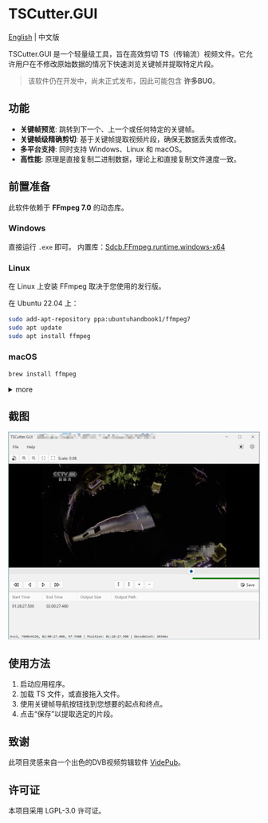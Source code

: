 # TSCutter.GUI
[English](./README.md) | 中文版

TSCutter.GUI 是一个轻量级工具，旨在高效剪切 TS（传输流）视频文件。它允许用户在不修改原始数据的情况下快速浏览关键帧并提取特定片段。

> 该软件仍在开发中，尚未正式发布，因此可能包含 **许多BUG**。

## 功能
- **关键帧预览**: 跳转到下一个、上一个或任何特定的关键帧。
- **关键帧级精确剪切**: 基于关键帧提取视频片段，确保无数据丢失或修改。
- **多平台支持**: 同时支持 Windows、Linux 和 macOS。
- **高性能**: 原理是直接复制二进制数据，理论上和直接复制文件速度一致。

## 前置准备
此软件依赖于 **FFmpeg 7.0** 的动态库。
### Windows
直接运行 `.exe` 即可。 内置库：[Sdcb.FFmpeg.runtime.windows-x64](https://www.nuget.org/packages/Sdcb.FFmpeg.runtime.windows-x64/7.0.0)
### Linux
在 Linux 上安装 FFmpeg 取决于您使用的发行版。

在 Ubuntu 22.04 上：
```bash
sudo add-apt-repository ppa:ubuntuhandbook1/ffmpeg7
sudo apt update
sudo apt install ffmpeg
```
### macOS
```bash
brew install ffmpeg
```

<details>
<summary>more</summary>

如果程序闪退, 你可能需要手动创建软链接来让程序正常工作:

```
sudo mkdir /usr/local/lib

sudo ln -s /opt/homebrew/Cellar/ffmpeg/7.1_3/lib/libavcodec.61.19.100.dylib /usr/local/lib/libavcodec.61.dylib
sudo ln -s /opt/homebrew/Cellar/ffmpeg/7.1_3/lib/libavdevice.61.3.100.dylib /usr/local/lib/libavdevice.61.dylib
sudo ln -s /opt/homebrew/Cellar/ffmpeg/7.1_3/lib/libavfilter.10.4.100.dylib /usr/local/lib/libavfilter.10.dylib
sudo ln -s /opt/homebrew/Cellar/ffmpeg/7.1_3/lib/libavformat.61.7.100.dylib /usr/local/lib/libavformat.61.dylib
sudo ln -s /opt/homebrew/Cellar/ffmpeg/7.1_3/lib/libavutil.59.39.100.dylib /usr/local/lib/libavutil.59.dylib
sudo ln -s /opt/homebrew/Cellar/ffmpeg/7.1_3/lib/libpostproc.58.3.100.dylib /usr/local/lib/libpostproc.58.dylib
sudo ln -s /opt/homebrew/Cellar/ffmpeg/7.1_3/lib/libswresample.5.3.100.dylib /usr/local/lib/libswresample.5.dylib
sudo ln -s /opt/homebrew/Cellar/ffmpeg/7.1_3/lib/libswscale.8.3.100.dylib /usr/local/lib/libswscale.8.dylib

echo 'export DYLD_LIBRARY_PATH=/usr/local/lib:$DYLD_LIBRARY_PATH' >> ~/.zshrc
source ~/.zshr
```

</details>

## 截图
![img](img/SS1.png)

## 使用方法

1. 启动应用程序。
2. 加载 TS 文件，或直接拖入文件。
3. 使用关键帧导航按钮找到您想要的起点和终点。
4. 点击“保存”以提取选定的片段。

## 致谢
此项目灵感来自一个出色的DVB视频剪辑软件 [VidePub](https://sourceforge.net/projects/videpub/)。

## 许可证
本项目采用 LGPL-3.0 许可证。